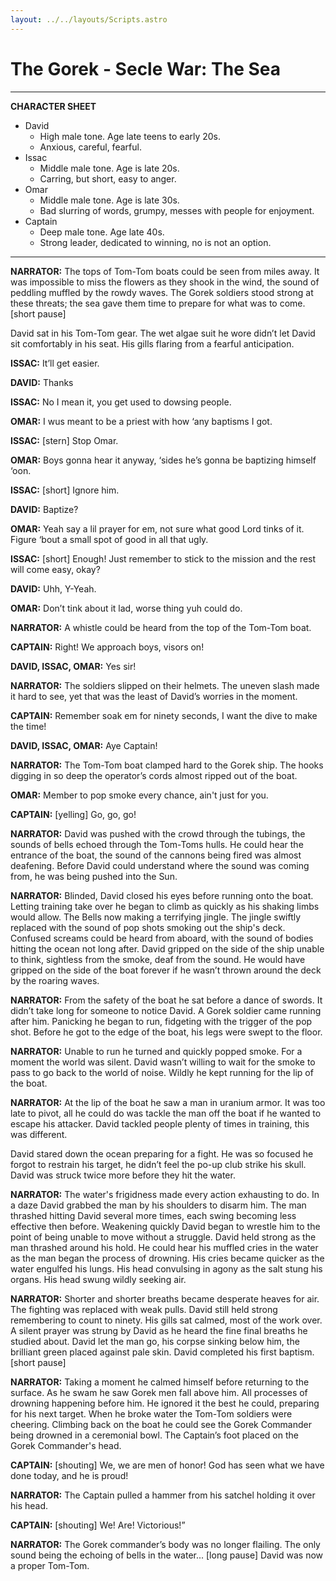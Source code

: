 ```yaml
---
layout: ../../layouts/Scripts.astro
---
```


# The Gorek - Secle War: The Sea
---

**CHARACTER SHEET**

* David
    * High male tone. Age late teens to early 20s.
    * Anxious, careful, fearful.
* Issac
    * Middle male tone. Age is late 20s.
    * Carring, but short, easy to anger.
* Omar
    * Middle male tone. Age is late 30s.
    * Bad slurring of words, grumpy, messes with people for enjoyment.
* Captain
    * Deep male tone. Age late 40s.
    * Strong leader, dedicated to winning, no is not an option.

---

**NARRATOR:** The tops of Tom-Tom boats could be seen from miles away. It was impossible to miss the flowers as they shook in the wind, the sound of peddling muffled by the rowdy waves. The Gorek soldiers stood strong at these threats; the sea gave them time to prepare for what was to come. [short pause]

David sat in his Tom-Tom gear. The wet algae suit he wore didn’t let David sit comfortably in his seat. His gills flaring from a fearful anticipation. 

**ISSAC:** It’ll get easier.

**DAVID:** Thanks

**ISSAC:** No I mean it, you get used to dowsing people.

**OMAR:** I wus meant to be a priest with how ‘any baptisms I got.

**ISSAC:** [stern] Stop Omar.

**OMAR:** Boys gonna hear it anyway, ‘sides he’s gonna be baptizing himself ‘oon.

**ISSAC:** [short] Ignore him.

**DAVID:** Baptize?

**OMAR:** Yeah say a lil prayer for em, not sure what good Lord tinks of it. Figure ‘bout a small spot of good in all that ugly.

**ISSAC:** [short] Enough! Just remember to stick to the mission and the rest will come easy, okay?

**DAVID:** Uhh, Y-Yeah.

**OMAR:** Don’t tink about it lad, worse thing yuh could do.

**NARRATOR:** A whistle could be heard from the top of the Tom-Tom boat. 

**CAPTAIN:** Right! We approach boys, visors on!

**DAVID, ISSAC, OMAR:** Yes sir! 

**NARRATOR:** The soldiers slipped on their helmets. The uneven slash made it hard to see, yet that was the least of David’s worries in the moment. 

**CAPTAIN:** Remember soak em for ninety seconds, I want the dive to make the time!

**DAVID, ISSAC, OMAR:** Aye Captain!

**NARRATOR:** The Tom-Tom boat clamped hard to the Gorek ship. The hooks digging in so deep the operator’s cords almost ripped out of the boat. 

**OMAR:** Member to pop smoke every chance, ain't just for you.

**CAPTAIN:** [yelling] Go, go, go!

**NARRATOR:** David was pushed with the crowd through the tubings, the sounds of bells echoed through the Tom-Toms hulls. He could hear the entrance of the boat, the sound of the cannons being fired was almost deafening. Before David could understand where the sound was coming from, he was being pushed into the Sun.

**NARRATOR:** Blinded, David closed his eyes before running onto the boat. Letting training take over he began to climb as quickly as his shaking limbs would allow. The Bells now making a terrifying jingle. The jingle swiftly replaced with the sound of pop shots smoking out the ship's deck. Confused screams could be heard from aboard, with the sound of bodies hitting the ocean not long after. David gripped on the side of the ship unable to think, sightless from the smoke, deaf from the sound. He would have gripped on the side of the boat forever if he wasn’t thrown around the deck by the roaring waves. 

**NARRATOR:** From the safety of the boat he sat before a dance of swords. It didn’t take long for someone to notice David. A Gorek soldier came running after him. Panicking he began to run, fidgeting with the trigger of the pop shot. Before he got to the edge of the boat, his legs were swept to the floor. 

**NARRATOR:** Unable to run he turned and quickly popped smoke. For a moment the world was silent. David wasn’t willing to wait for the smoke to pass to go back to the world of noise. Wildly he kept running for the lip of the boat. 

**NARRATOR:** At the lip of the boat he saw a man in uranium armor. It was too late to pivot, all he could do was tackle the man off the boat if he wanted to escape his attacker. David tackled people plenty of times in training, this was different. 

David stared down the ocean preparing for a fight. He was so focused he forgot to restrain his target, he didn’t feel the po-up club strike his skull. David was struck twice more before they hit the water. 

**NARRATOR:** The water's frigidness made every action exhausting to do. In a daze David grabbed the man by his shoulders to disarm him. The man thrashed hitting David several more times, each swing becoming less effective then before. Weakening quickly David began to wrestle him to the point of being unable to move without a struggle. David held strong as the man thrashed around his hold. He could hear his muffled cries in the water as the man began the process of drowning. His cries became quicker as the water engulfed his lungs. His head convulsing in agony as the salt stung his organs. His head swung wildly seeking air. 

**NARRATOR:** Shorter and shorter breaths became desperate heaves for air. The fighting was replaced with weak pulls. David still held strong remembering to count to ninety. His gills sat calmed, most of the work over. A silent prayer was strung by David as he heard the fine final breaths he studied about. David let the man go, his corpse sinking below him, the brilliant green placed against pale skin. David completed his first baptism. [short pause]

**NARRATOR:** Taking a moment he calmed himself before returning to the surface. As he swam he saw Gorek men fall above him. All processes of drowning happening before him. He ignored it the best he could, preparing for his next target. When he broke water the Tom-Tom soldiers were cheering. Climbing back on the boat he could see the Gorek Commander being drowned in a ceremonial bowl. The Captain’s foot placed on the Gorek Commander's head.

**CAPTAIN:** [shouting] We, we are men of honor! God has seen what we have done today, and he is proud!

**NARRATOR:** The Captain pulled a hammer from his satchel holding it over his head. 

**CAPTAIN:** [shouting] We! Are! Victorious!”

**NARRATOR:** The Gorek commander’s body was no longer flailing. The only sound being the echoing of bells in the water... [long pause] David was now a proper Tom-Tom. 